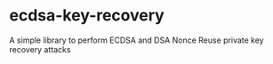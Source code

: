 # ecdsa-key-recovery
A simple library to perform ECDSA and DSA Nonce Reuse private key recovery attacks
